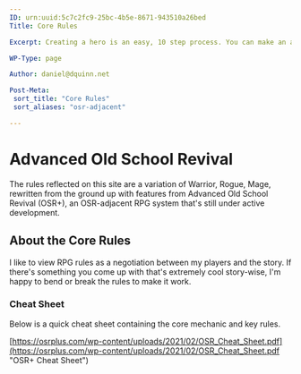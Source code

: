 ```yaml
---
ID: urn:uuid:5c7c2fc9-25bc-4b5e-8671-943510a26bed
Title: Core Rules

Excerpt: Creating a hero is an easy, 10 step process. You can make an account on this website and use the wizard to generate your character, or get a pen and paper and create your own sheet by hand.

WP-Type: page

Author: daniel@dquinn.net

Post-Meta:
 sort_title: "Core Rules"
 sort_aliases: "osr-adjacent"

---
```


# Advanced Old School Revival #
The rules reflected on this site are a variation of Warrior, Rogue, Mage, rewritten from the ground up with features from Advanced Old School Revival (OSR+), an OSR-adjacent RPG system that's still under active development.

## About the Core Rules ##
I like to view RPG rules as a negotiation between my players and the story. If there's something you come up with that's extremely cool story-wise, I'm happy to bend or break the rules to make it work.

### Cheat Sheet ###
Below is a quick cheat sheet containing the core mechanic and key rules.

[https://osrplus.com/wp-content/uploads/2021/02/OSR_Cheat_Sheet.pdf](https://osrplus.com/wp-content/uploads/2021/02/OSR_Cheat_Sheet.pdf "OSR+ Cheat Sheet")